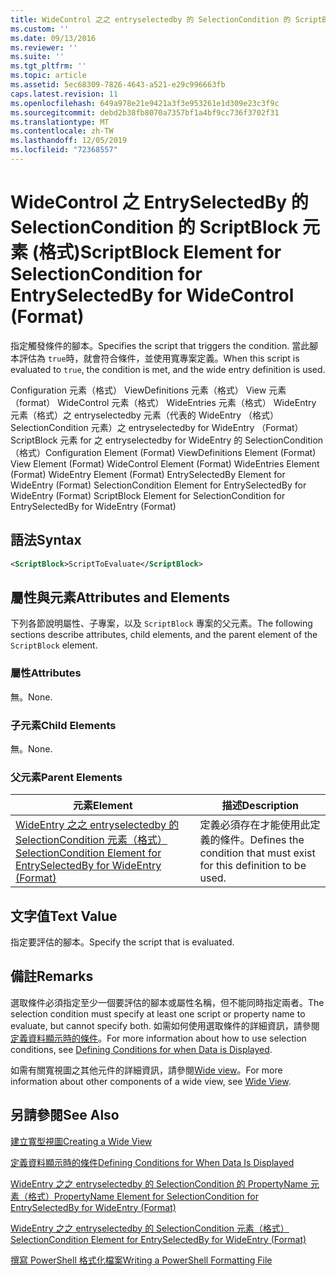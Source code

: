 ```yaml
---
title: WideControl 之之 entryselectedby 的 SelectionCondition 的 ScriptBlock 元素（格式） |Microsoft Docs
ms.custom: ''
ms.date: 09/13/2016
ms.reviewer: ''
ms.suite: ''
ms.tgt_pltfrm: ''
ms.topic: article
ms.assetid: 5ec68309-7826-4643-a521-e29c996663fb
caps.latest.revision: 11
ms.openlocfilehash: 649a978e21e9421a3f3e953261e1d309e23c3f9c
ms.sourcegitcommit: debd2b38fb8070a7357bf1a4bf9cc736f3702f31
ms.translationtype: MT
ms.contentlocale: zh-TW
ms.lasthandoff: 12/05/2019
ms.locfileid: "72368557"
---
```

# <a name="scriptblock-element-for-selectioncondition-for-entryselectedby-for-widecontrol-format"></a><span data-ttu-id="c72c6-102">WideControl 之 EntrySelectedBy 的 SelectionCondition 的 ScriptBlock 元素 (格式)</span><span class="sxs-lookup"><span data-stu-id="c72c6-102">ScriptBlock Element for SelectionCondition for EntrySelectedBy for WideControl (Format)</span></span>

<span data-ttu-id="c72c6-103">指定觸發條件的腳本。</span><span class="sxs-lookup"><span data-stu-id="c72c6-103">Specifies the script that triggers the condition.</span></span> <span data-ttu-id="c72c6-104">當此腳本評估為 `true`時，就會符合條件，並使用寬專案定義。</span><span class="sxs-lookup"><span data-stu-id="c72c6-104">When this script is evaluated to `true`, the condition is met, and the wide entry definition is used.</span></span>

<span data-ttu-id="c72c6-105">Configuration 元素（格式） ViewDefinitions 元素（格式） View 元素（format） WideControl 元素（格式） WideEntries 元素（格式） WideEntry 元素（格式）之 entryselectedby 元素（代表的 WideEntry （格式） SelectionCondition 元素）之 entryselectedby for WideEntry （Format） ScriptBlock 元素 for 之 entryselectedby for WideEntry 的 SelectionCondition （格式）</span><span class="sxs-lookup"><span data-stu-id="c72c6-105">Configuration Element (Format) ViewDefinitions Element (Format) View Element (Format) WideControl Element (Format) WideEntries Element (Format) WideEntry Element (Format) EntrySelectedBy Element for WideEntry (Format) SelectionCondition Element for EntrySelectedBy for WideEntry (Format) ScriptBlock Element for SelectionCondition for EntrySelectedBy for WideEntry (Format)</span></span>

## <a name="syntax"></a><span data-ttu-id="c72c6-106">語法</span><span class="sxs-lookup"><span data-stu-id="c72c6-106">Syntax</span></span>

```xml
<ScriptBlock>ScriptToEvaluate</ScriptBlock>
```

## <a name="attributes-and-elements"></a><span data-ttu-id="c72c6-107">屬性與元素</span><span class="sxs-lookup"><span data-stu-id="c72c6-107">Attributes and Elements</span></span>

<span data-ttu-id="c72c6-108">下列各節說明屬性、子專案，以及 `ScriptBlock` 專案的父元素。</span><span class="sxs-lookup"><span data-stu-id="c72c6-108">The following sections describe attributes, child elements, and the parent element of the `ScriptBlock` element.</span></span>

### <a name="attributes"></a><span data-ttu-id="c72c6-109">屬性</span><span class="sxs-lookup"><span data-stu-id="c72c6-109">Attributes</span></span>

<span data-ttu-id="c72c6-110">無。</span><span class="sxs-lookup"><span data-stu-id="c72c6-110">None.</span></span>

### <a name="child-elements"></a><span data-ttu-id="c72c6-111">子元素</span><span class="sxs-lookup"><span data-stu-id="c72c6-111">Child Elements</span></span>

<span data-ttu-id="c72c6-112">無。</span><span class="sxs-lookup"><span data-stu-id="c72c6-112">None.</span></span>

### <a name="parent-elements"></a><span data-ttu-id="c72c6-113">父元素</span><span class="sxs-lookup"><span data-stu-id="c72c6-113">Parent Elements</span></span>

|<span data-ttu-id="c72c6-114">元素</span><span class="sxs-lookup"><span data-stu-id="c72c6-114">Element</span></span>|<span data-ttu-id="c72c6-115">描述</span><span class="sxs-lookup"><span data-stu-id="c72c6-115">Description</span></span>|
|-------------|-----------------|
|[<span data-ttu-id="c72c6-116">WideEntry 之之 entryselectedby 的 SelectionCondition 元素（格式）</span><span class="sxs-lookup"><span data-stu-id="c72c6-116">SelectionCondition Element for EntrySelectedBy for WideEntry (Format)</span></span>](./selectioncondition-element-for-entryselectedby-for-widecontrol-format.md)|<span data-ttu-id="c72c6-117">定義必須存在才能使用此定義的條件。</span><span class="sxs-lookup"><span data-stu-id="c72c6-117">Defines the condition that must exist for this definition to be used.</span></span>|

## <a name="text-value"></a><span data-ttu-id="c72c6-118">文字值</span><span class="sxs-lookup"><span data-stu-id="c72c6-118">Text Value</span></span>

<span data-ttu-id="c72c6-119">指定要評估的腳本。</span><span class="sxs-lookup"><span data-stu-id="c72c6-119">Specify the script that is evaluated.</span></span>

## <a name="remarks"></a><span data-ttu-id="c72c6-120">備註</span><span class="sxs-lookup"><span data-stu-id="c72c6-120">Remarks</span></span>

<span data-ttu-id="c72c6-121">選取條件必須指定至少一個要評估的腳本或屬性名稱，但不能同時指定兩者。</span><span class="sxs-lookup"><span data-stu-id="c72c6-121">The selection condition must specify at least one script or property name to evaluate, but cannot specify both.</span></span> <span data-ttu-id="c72c6-122">如需如何使用選取條件的詳細資訊，請參閱[定義資料顯示時的條件](./defining-conditions-for-displaying-data.md)。</span><span class="sxs-lookup"><span data-stu-id="c72c6-122">For more information about how to use selection conditions, see [Defining Conditions for when Data is Displayed](./defining-conditions-for-displaying-data.md).</span></span>

<span data-ttu-id="c72c6-123">如需有關寬視圖之其他元件的詳細資訊，請參閱[Wide view](./creating-a-wide-view.md)。</span><span class="sxs-lookup"><span data-stu-id="c72c6-123">For more information about other components of a wide view, see [Wide View](./creating-a-wide-view.md).</span></span>

## <a name="see-also"></a><span data-ttu-id="c72c6-124">另請參閱</span><span class="sxs-lookup"><span data-stu-id="c72c6-124">See Also</span></span>

[<span data-ttu-id="c72c6-125">建立寬型視圖</span><span class="sxs-lookup"><span data-stu-id="c72c6-125">Creating a Wide View</span></span>](./creating-a-wide-view.md)

[<span data-ttu-id="c72c6-126">定義資料顯示時的條件</span><span class="sxs-lookup"><span data-stu-id="c72c6-126">Defining Conditions for When Data Is Displayed</span></span>](./defining-conditions-for-displaying-data.md)

[<span data-ttu-id="c72c6-127">WideEntry 之之 entryselectedby 的 SelectionCondition 的 PropertyName 元素（格式）</span><span class="sxs-lookup"><span data-stu-id="c72c6-127">PropertyName Element for SelectionCondition for EntrySelectedBy for WideEntry (Format)</span></span>](./propertyname-element-for-selectioncondition-for-entryselectedby-for-wideentry-format.md)

[<span data-ttu-id="c72c6-128">WideEntry 之之 entryselectedby 的 SelectionCondition 元素（格式）</span><span class="sxs-lookup"><span data-stu-id="c72c6-128">SelectionCondition Element for EntrySelectedBy for WideEntry (Format)</span></span>](./selectioncondition-element-for-entryselectedby-for-widecontrol-format.md)

[<span data-ttu-id="c72c6-129">撰寫 PowerShell 格式化檔案</span><span class="sxs-lookup"><span data-stu-id="c72c6-129">Writing a PowerShell Formatting File</span></span>](./writing-a-powershell-formatting-file.md)
